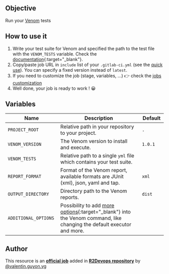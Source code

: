 ## Objective

Run your [Venom](https://github.com/ovh/venom) tests

## How to use it

1. Write your test suite for Venom and specified the path to the test file with the `VENOM_TESTS` variable. Check the [documentation](https://github.com/ovh/venom#testsuites){:target="_blank"}.
1. Copy/paste job URL in `include` list of your `.gitlab-ci.yml` (see the [quick use](https://docs.r2devops.io/get-started/use-templates/)). You can specify a fixed version instead of `latest`.
1. If you need to customize the job (stage, variables, ...) 👉 check the [jobs
   customization](https://docs.r2devops.io/get-started/use-templates/#job-templates-customization)
1. Well done, your job is ready to work ! 😀

## Variables

| Name | Description | Default |
| ---- | ----------- | ------- |
| `PROJECT_ROOT` <img width=100/> | Relative path in your repository to your project. <img width=175/> | `.` <img width=100/> |
| `VENOM_VERSION` | The Venom version to install and execute. | `1.0.1` |
| `VENOM_TESTS` | Relative path to a single `yml` file which contains your test suite. | ` `     |
| `REPORT_FORMAT` | Format of the Venom report, available formats are  JUnit (xml), json, yaml and tap. | `xml` |
| `OUTPUT_DIRECTORY` | Directory path to the Venom reports. | `dist` |
| `ADDITIONAL_OPTIONS` | Possibility to add [more options](https://github.com/ovh/venom#executors){:target="_blank"} into the Venom command, like changing the default executor and more. | ` ` |

## Author

This resource is an **[official job](https://docs.r2devops.io/get-started/faq/#use-a-template)** added in [**R2Devops repository**](https://gitlab.com/r2devops/hub) by [@valentin.guyon.vg](https://gitlab.com/valentin.guyon.vg)
